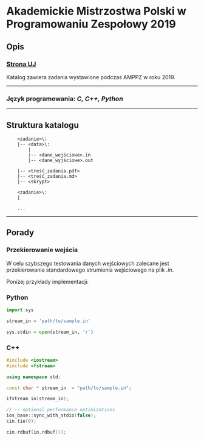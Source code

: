 # Akademickie Mistrzostwa Polski w Programowaniu Zespołowy 2019

## Opis

### [Strona UJ](https://amppz.tcs.uj.edu.pl/2019/data.html)

Katalog zawiera zadania wystawione podczas AMPPZ w roku 2019.

___

### **Język programowania:** *C, C++, Python*

___

## **Struktura katalogu**

``` text
    <zadanie>\:
    |-- <data>\:
        |
        |-- <dane_wejściowe>.in
        |-- <dane_wyjściowe>.out
    
    |-- <treść_zadania.pdf>
    |-- <treść_zadania.md>
    |-- <skrypt>
    
    <zadanie>\:
    |

    ...
```

___

## **Porady**

### **Przekierowanie wejścia**

W celu szybszego testowania danych wejściowych zalecane jest
przekierowania standardowego strumienia wejściowego na plik *.in*.

Poniżej przykłady implementacji:

### Python

``` python
import sys

stream_in = 'path/to/sample.in'

sys.stdin = open(stream_in, 'r')
```

### C++

``` cpp
#include <iostream>
#include <fstream>

using namespace std;

const char * stream_in  = "path/to/sample.in";

ifstream in(stream_in);

// -- optional performance optimizations
ios_base::sync_with_stdio(false);
cin.tie(0);

cin.rdbuf(in.rdbuf());
```
